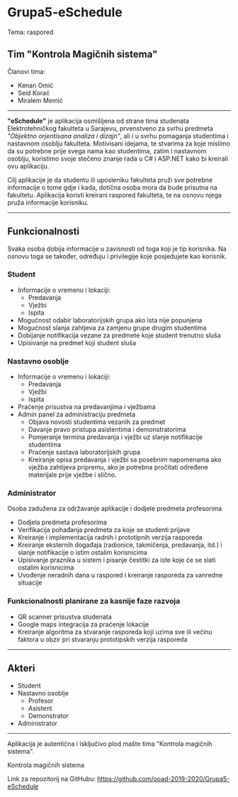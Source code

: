 # Grupa5-eSchedule
Tema: raspored

## Tim "Kontrola Magičnih sistema"
Članovi tima:
- Kenan Omić
- Seid Korać
- Miralem Memić

-------------------------------------------------------------------------------

**"eSchedule"** je aplikacija osmišljena od strane tima studenata Elektrotehničkog fakulteta u Sarajevu, prvenstveno za svrhu predmeta *"Objektno orjentisana analiza i dizajn"*, ali i u svrhu pomaganja studentima i nastavnom osoblju fakulteta. Motivisani idejama, te stvarima za koje mislimo da su potrebne prije svega nama kao studentima, zatim i nastavnom osoblju, koristimo svoje stečeno znanje rada u C# i ASP.NET kako bi kreirali ovu aplikaciju.

Cilj aplikacije je da studentu ili uposleniku fakulteta pruži sve potrebne informacije o tome gdje i kada, dotična osoba mora da bude prisutna na fakultetu. Aplikacija koristi kreirani raspored fakulteta, te na osnovu njega pruža informacije korisniku.

-------------------------------------------------------------------------------

## Funkcionalnosti

Svaka osoba dobija informacije u zavisnosti od toga koji je tip korisnika. Na osnovu toga se također, određuju i privilegije koje posjedujete kao korisnik.

### Student
- Informacije o vremenu i lokaciji:
  - Predavanja
  - Vježbi
  - Ispita
- Mogućnost odabir laboratorijskih grupa ako ista nije popunjena
- Mogućnost slanja zahtjeva za zamjenu grupe drugim studentima
- Dobijanje notifikacija vezane za predmete koje student trenutno sluša
- Upisivanje na predmet koji student sluša

### Nastavno osoblje
- Informacije o vremenu i lokaciji:
  - Predavanja
  - Vježbi
  - Ispita
- Praćenje prisustva na predavanjima i vježbama
- Admin panel za administraciju predmeta
  - Objava novosti studentima vezanih za predmet
  - Davanje pravo pristupa asistentima i demonstratorima
  - Pomjeranje termina predavanja i vježbi uz slanje notifikacije studentima
  - Praćenje sastava laboratorijskih grupa
  - Kreiranje opisa predavanja i vježbi sa posebnim napomenama ako vježba zahtijeva pripremu, ako je potrebna pročitati određene materijale prije vježbe i slično.

### Administrator
Osoba zadužena za održavanje aplikacije i dodjele predmeta profesorima
- Dodjela predmeta profesorima
- Verifikacija pohađanja predmeta za koje se studenti prijave
- Kreiranje i implementacija radnih i prototipnih verzija rasporeda
- Kreiranje eksternih događaja (radionice, takmičenja, predavanja, itd.) i slanje notifikacije o istim ostalim korisnicima
- Upisivanje praznika u sistem i pisanje čestitki za iste koje će se slati ostalim korisnicima
- Uvođenje neradnih dana u raspored i kreiranje rasporeda za vanredne situacije

### Funkcionalnosti planirane za kasnije faze razvoja
- QR scanner prisustva studenata
- Google maps integracija za praćenje lokacije
- Kreiranje algoritma za stvaranje rasporeda koji uzima sve ili većinu faktora u obzir pri stvaranju prototipskih verzija rasporeda
-------------------------------------------------------------------------------
## Akteri
- Student
- Nastavno osoblje
  - Profesor
  - Asistent
  - Demonstrator
- Administrator

---------------------------------
Aplikacija je autentična i isključivo plod mašte tima "Kontrola magičnih sistema".

Kontrola magičnih sistema

Link za repozitorij na GitHubu:
https://github.com/ooad-2019-2020/Grupa5-eSchedule

